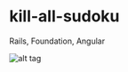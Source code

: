 # kill-all-sudoku

Rails, Foundation, Angular

![alt tag](https://s-media-cache-ak0.pinimg.com/736x/7c/b3/91/7cb391f79294a3d4812ab92266684f2f.jpg)